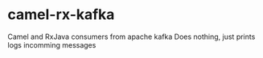 # camel-rx-kafka
Camel and RxJava consumers from apache kafka
Does nothing, just prints logs incomming messages
